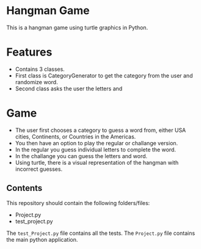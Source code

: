 # Hangman Game

This is a hangman game using turtle graphics in Python.

# Features
- Contains 3 classes. 
- First class is CategoryGenerator to get the category from the user and randomize word. 
- Second class asks the user the letters and 

# Game

- The user first chooses a category to guess a word from, either  USA cities, Continents, or Countries in the Americas.
- You then have an option to play the regular or challange version.
- In the regular you guess individual letters to complete the word.
- In the challange you can guess the letters and word.
- Using turtle, there is a visual representation of the hangman with incorrect guesses. 

## Contents

This repository should contain the following folders/files:
- Project.py
- test_project.py

The `test_Project.py` file contains all the tests.
The `Project.py` file contains the main python application. 